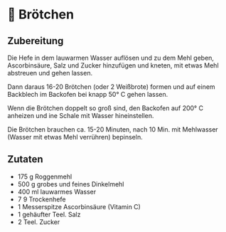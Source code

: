 # 🍞 Brötchen

## Zubereitung

Die Hefe in dem lauwarmen Wasser auflösen und zu dem Mehl geben, Ascorbinsäure, Salz und Zucker hinzufügen und kneten, mit etwas Mehl abstreuen und gehen lassen.

Dann daraus 16-20 Brötchen (oder 2 Weißbrote) formen und auf einem Backblech im Backofen bei knapp 50° C gehen lassen.

Wenn die Brötchen doppelt so groß sind, den Backofen auf 200° C anheizen und ine Schale
mit Wasser hineinstellen.

Die Brötchen brauchen ca. 15-20 Minuten, nach 10 Min. mit Mehlwasser (Wasser mit etwas Mehl verrühren) bepinseln.

## Zutaten

- 175 g Roggenmehl
- 500 g grobes und feines Dinkelmehl
- 400 ml lauwarmes Wasser
- 7 9 Trockenhefe
- 1 Messerspitze Ascorbinsäure (Vitamin C)
- 1 gehäufter Teel. Salz
- 2 Teel. Zucker
